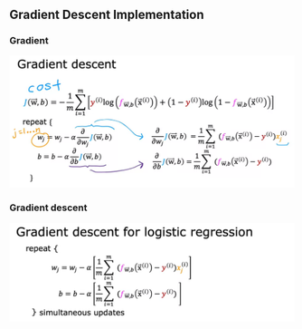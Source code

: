 ## Gradient Descent Implementation

### Gradient

![Alt text](<1. compute gradient.png>)

### Gradient descent

![Alt text](<1. gradient descent.png>)